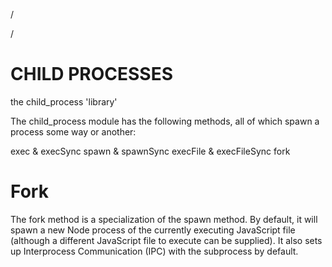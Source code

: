 /




/


# CHILD PROCESSES


the child_process 'library'


The child_process module has the following methods,
all of which
spawn a process some way or another:

exec & execSync
spawn & spawnSync
execFile & execFileSync
fork

# Fork

The fork method is a specialization
of the spawn method. By default,
it will spawn a new Node process
of the currently executing JavaScript
file (although a different JavaScript
file to execute can be supplied).
It also sets up Interprocess
Communication (IPC) with the
subprocess by default. 

